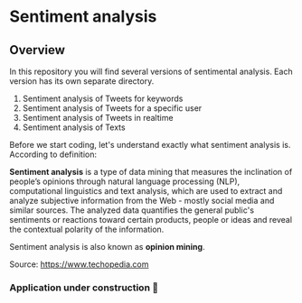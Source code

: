 # Sentiment analysis
  
## Overview

In this repository you will find several versions of sentimental analysis. Each version has its own separate directory.

1. Sentiment analysis of Tweets for keywords
2. Sentiment analysis of Tweets for a specific user
3. Sentiment analysis of Tweets in realtime
4. Sentiment analysis of Texts


Before we start coding, let's understand exactly what sentiment analysis is. According to definition:

**Sentiment analysis** is a type of data mining that measures the inclination of people’s opinions through natural language processing (NLP), computational linguistics and text analysis, which are used to extract and analyze subjective information from the Web - mostly social media and similar sources. The analyzed data quantifies the general public's sentiments or reactions toward certain products, people or ideas and reveal the contextual polarity of the information.

Sentiment analysis is also known as **opinion mining**.

Source: https://www.techopedia.com




### Application under construction :no_entry_sign:
